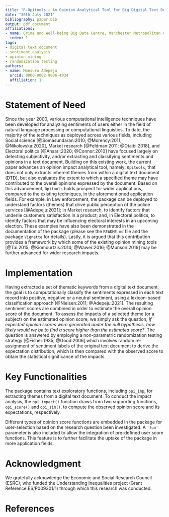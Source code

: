 ```yaml
---
title: "R-Opitools – An Opinion Analytical Tool for Big Digital Text Document (DTD)"
date: "30th July 2021"
bibliography: paper.bib
output: pdf_document
affiliations:
- name: Crime and Well-being Big Data Centre, Manchester Metropolitan University
  index: 1
tags:
- digital text document
- sentiment analysis
- opinion mining
- randomization testing
authors:
- name: Monsuru Adepeju
  orcid: 0000-0002-9006-4934
  affiliation: 1
---
```


# Statement of Need

Since the year 2000, various computational intelligence techniques have been developed for analyzing sentiments of users either in the field of natural language processing or computational linguistics. To date, the majority of the techniques as deployed across various fields, including Social science [@Somasundaran:2010; @Morency:2011; @Nikolovska:2020], Market research [@Feldman:2011; @Otaibi:2018], and Electoral politics [@Ansari:2020; @Connor:2010] have focused largely on detecting subjectivity, and/or extracting and classifying sentiments and opinions in a text document. Building on this existing work, the current paper advances an opinion impact analytical tool, namely; `Opitools`, that does not only extracts inherent themes from within a digital text document (DTD), but also evaluates the extent to which a specified theme may have contributed to the overall opinions expressed by the document. Based on this advancement, `Opitools` holds prospect for wider applications, compared to the existing techniques, in the aforementioned application fields. For example, in Law enforcement, the package can be deployed to understand factors (themes) that drive public perception of the police services [@Adepeju:2021]; in Market research, to identify factors that underlie customers satisfaction in a product; and, in Electoral politics, to identify factors that may be influencing electoral interests in an upcoming election. These examples have also been demonstrated in the documentation of the package (please see the `README.md` file and the package `Vignette` for details). Lastly, it is argued that this contribution provides a framework by which some of the existing opinion mining tools [@Tai:2015; @Kiomourtzis:2014; @Wawer:2016; @Munson:2019] may be further advanced for wider research impacts.

# Implementation

Having extracted a set of thematic keywords from a digital text document, the goal is to computationally classify the sentiments expressed in each text record into positive, negative or a neutral sentiment, using a lexicon-based classification approach [@Nielsen:2011; @Adepeju:2021]. The resulting sentiment scores are combined in order to estimate the overall opinion score of the document. To assess the impacts of a selected theme (or a subject) on the estimated opinion score, we simply ask the question; *If expected opinion scores were generated under the null hypothesis, how likely would we be to find a score higher than the estimated score?*. The question is answered by employing a non-parametric randomization testing strategy [@Fisher:1935; @Good:2006] which involves random re-assignment of sentiment labels of the original text document to derive the expectation distribution, which is then compared with the observed score to obtain the statistical significance of the impacts.


# Key Functionalities

The package contains text exploratory functions, including `opi_imp`,  for extracting themes from a digital text document. To conduct the impact analysis, the `opi_impact()` function draws from two supporting functions, `opi_score()` and `opi_sim()`, to compute the observed opinion score and its expectations, respectively. 

Different types of opinion score functions are embedded in the package for user-selection based on the research question been investigated. A `'fun'` parameter is also included to allow the integration of pre-defined user score functions. This feature is to further facilitate the uptake of the package in more application fields.

# Acknowledgment

We gratefully acknowledge the Economic and Social Research Council (ESRC), who funded the Understanding Inequalities project (Grant Reference ES/P009301/1) through which this research was conducted.

# References


